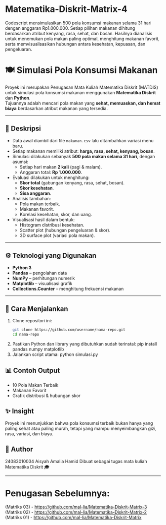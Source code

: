 # Matematika-Diskrit-Matrix-4
Codescript mensimulasikan 500 pola konsumsi makanan selama 31 hari dengan anggaran Rp1.000.000. Setiap pilihan makanan dihitung berdasarkan atribut kenyang, rasa, sehat, dan bosan. Hasilnya dianalisis untuk menemukan pola makan paling optimal, menghitung makanan favorit, serta memvisualisasikan hubungan antara kesehatan, kepuasan, dan pengeluaran.

# 🍽️ Simulasi Pola Konsumsi Makanan
Proyek ini merupakan Penugasan Mata Kuliah Matematika Diskrit (MATDIS) untuk simulasi pola konsumsi makanan menggunakan **Matematika Diskrit** dan **Python**.  
Tujuannya adalah mencari pola makan yang **sehat, memuaskan, dan hemat biaya** berdasarkan atribut makanan yang tersedia.

---

## 📌 Deskripsi
- Data awal diambil dari file `makanan.csv` lalu ditambahkan variasi menu baru.
- Setiap makanan memiliki atribut: **harga, rasa, sehat, kenyang, bosan**.
- Simulasi dilakukan sebanyak **500 pola makan selama 31 hari**, dengan asumsi:
  - Setiap hari makan **2 kali** (pagi & malam).
  - Anggaran total: **Rp 1.000.000**.
- Evaluasi dilakukan untuk menghitung:
  - **Skor total** (gabungan kenyang, rasa, sehat, bosan).
  - **Skor kesehatan**.
  - **Sisa anggaran**.
- Analisis tambahan:
  - Pola makan terbaik.
  - Makanan favorit.
  - Korelasi kesehatan, skor, dan uang.
- Visualisasi hasil dalam bentuk:
  - Histogram distribusi kesehatan.
  - Scatter plot (hubungan pengeluaran & skor).
  - 3D surface plot (variasi pola makan).

---

## ⚙️ Teknologi yang Digunakan
- **Python 3**
- **Pandas** – pengolahan data
- **NumPy** – perhitungan numerik
- **Matplotlib** – visualisasi grafik
- **Collections.Counter** – menghitung frekuensi makanan

---

## 🚀 Cara Menjalankan
1. Clone repositori ini:
   ```bash
   git clone https://github.com/username/nama-repo.git
   cd nama-repo
2. Pastikan Python dan library yang dibutuhkan sudah terinstal:
pip install pandas numpy matplotlib
3. Jalankan script utama:
python simulasi.py

## 📊 Contoh Output
* 10 Pola Makan Terbaik
* Makanan Favorit
* Grafik distribusi & hubungan skor

## ✨ Insight
Proyek ini menunjukkan bahwa pola konsumsi terbaik bukan hanya yang paling sehat atau paling murah, tetapi yang mampu menyeimbangkan gizi, rasa, variasi, dan biaya.

## 👤 Author
24083010034
Aisyah Amalia Hamid
Dibuat sebagai tugas mata kuliah Matematika Diskrit 🎓

---

# Penugasan Sebelumnya:
(Matriks 03) - https://github.com/mal-lia/Matematika-Diskrit-Matrix-3
(Matriks 02) - https://github.com/mal-lia/Matematika-Diskrit-Matrix-2
(Matriks 01) - https://github.com/mal-lia/Matematika-Diskrit-Matrix
